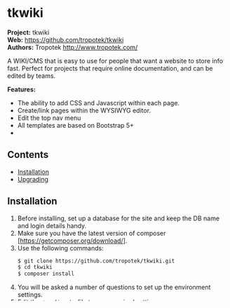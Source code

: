# tkwiki

__Project:__ tkwiki    
__Web:__ <https://github.com/tropotek/tkwiki>  
__Authors:__ Tropotek <http://www.tropotek.com/>

A WIKI/CMS that is easy to use for people that want a website to store info fast.
Perfect for projects that require online documentation, and can be edited by teams.

__Features:__
- The ability to add CSS and Javascript within each page.
- Create/link pages within the WYSIWYG editor.
- Edit the top nav menu
- All templates are based on Bootstrap 5+
- 

## Contents

- [Installation](#installation)
- [Upgrading](#upgrading)

## Installation

1. Before installing, set up a database for the site and keep the DB name and login details handy.
2. Make sure you have the latest version of composer [https://getcomposer.org/download/].
3. Use the following commands:
    ```bash
    $ git clone https://github.com/tropotek/tkwiki.git
    $ cd tkwiki
    $ composer install
    ```
4. You will be asked a number of questions to set up the environment settings.
5. Edit the `/config.php` file to your required settings.
6. Check the permissions of the site `/data/` folder so PHP can read and write to it.
8. Browse to the URI that was shown at the end of install process to see if it all worked.
9. To log in with the default `wikiadmin` account, you will need to create a password. 
To create the admin account password execute the password command using the site's CLI tool:
    ```bash
    $ ./bin/cmd pwd wikiadmin
    ```


## Upgrading


Upgrade the site using the CLI command, whis will :
```bash
$ cd {siteroot}
$ ./bin/cmd ug
```

Manual upgrade process if the above fails:
```bash
$ git reset --hard
$ git checkout 8.0.0    // Use the latest tag version here
$ composer update
```

__Warning:__ Upgrading could potentially break the site change the database. Remember to back up any DB and
site files before running these commands.


